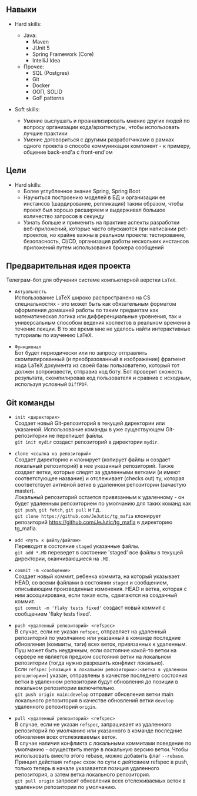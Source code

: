 ## Навыки

* Hard skills:
  + Java:
    * Maven
    * JUnit 5
    * Spring Framework (Core)
    * IntelliJ Idea
  + Прочее:
    * SQL (Postgres)
    * Git
    * Docker
    * ООП, SOLID
    * GoF patterns

* Soft skills:
    + Умение выслушать и проанализировать мнение других людей по вопросу организации
    кода/архитектуры, чтобы использовать лучшие практики
    + Умение договориться с другими разработчиками в рамках одного проекта о способе
    коммуникации компонент - к примеру, общение back-end'а c front-end'ом

## Цели

* Hard skills:
    + Более углубленное знание Spring, Spring Boot
    + Научиться построению моделей в БД и организации ее инстансов (шардирование, репликация)
    таким образом, чтобы проект был хорошо расширяем и выдерживал большое количество
    запросов в секунду
    + Узнать больше и применить на практике аспекты разработки веб-приложений, которые
    часто опускаются при написании pet-проектов, но крайне важны в реальном проекте:
    тестирование, безопасность, CI/CD, организация работы нескольких инстансов приложений
    путем использования брокера сообщений

## Предварительная идея проекта

Телеграм-бот для обучения системе компьютерной верстки `LaTeX`.

* `Актуальность` \
    Использование LaTeX широко распространено на CS специальностях - это может быть как
    обязательным форматом оформления домашней работы по таким предметам как математическая логика
    или дифференциальные уровнения, так и универсальным способом ведения коспектов в реальном времени
    в течение лекции. В то же время мне не удалось найти интерактивные туториалы по изучению LaTeX.

* `Функционал` \
    Бот будет периодически или по запросу отправлять скомпилированный (и преобразованный
    в изображение) фрагмент кода LaTeX документа из своей базы пользователю, который тот должен
    вопроизвести, отправив код боту. Бот проверит схожесть результата, скомпилировав код пользователя и
    сравнив с исходным, используя условный `DiffPDF`.

## Git команды

* `init <директория>` \
    Создает новый Git-репозиторий в текущей директории или указанной. 
    Использование команды в уже существующем Git-репозитории не перепишет файлы.\
    ```git init mydir``` cоздаст репозиторий в директории `mydir`.

* `clone <ссылка на репозиторий>` \
    Создает директорию и клонирует (копирует файлы и создает локальный репозиторий) в нее
    указанный репозиторий. Также создает ветки, которые
    следят за удаленными ветками (и имеют соответстующее название) и отслеживает (checks out)
    ту, которая соответствует активной ветке в удаленном репозитории (зачастую master). \
    Локальный репозиторий остается привязанным к удаленному - он будет удаленным репозиторием
    по умолчанию для таких команд как `git push`, `git fetch`, `git pull` и т.д.\
    ```git clone https://github.com/JeJutic/tg_mafia``` клонирует репозиторий
    https://github.com/JeJutic/tg_mafia в директорию tg_mafia.

* `add <путь к файлу/файлам>` \
    Переводит в состояние `staged` указанные файлы. \
    ```git add *.MD``` переведет в состоение 'staged' все файлы в текущей директории,
    оканчивающиеся на `.MD`.

* `commit -m <сообщение>` \
    Создает новый коммит, ребенка коммита, на который указывает HEAD, со всеми файлами в
    состоянии `staged` и сообщением, описывающим произведенные изменения. HEAD и ветка,
    которая с ним ассоциирована, если такая есть, сдвигаются на созданный коммит. \
    ```git commit -m 'flaky tests fixed'``` создаст новый коммит с сообщением 'flaky tests fixed'.

* `push <удаленный репозиторий> <refspec>` \
    В случае, если не указан `refspec`, отправляет на удаленный
    репозиторий по умолчанию или указанный в команде
    последние обновления (коммиты, тэги) всех веток, привязанных к удаленным. \
    Пуш может быть неудачным, если состояние какой-то
    ветки на сервере не является предком состояния ветки на
    локальном репозитории (тогда нужно разрешить конфликт локально). \
    Если `refspec` (`<позиция в локальном репозитории>:<ветка в удаленном репозитории>`) указан,
    отправлены в качестве последнего состояния ветки в удаленном репозитории будут обновления
    до позиции в локальном репозитории включительно. \
    ```git push origin main:develop``` отправит обновления ветки main локального репозитория
    в качестве обновлений ветки `develop` удаленного репозиторий `origin`.

* `pull <удаленный репозиторий> <refspec>` \
    В случае, если не указан `refspec`, запрашивает из удаленного репозиторий по умолчанию
    или указанного в команде последние обновления всех отслеживаемых веток. \
    В случае наличия конфликта с локальными коммитами поведение по умолчанию - осуществить merge
    в локальную версию ветки. Чтобы использовать вместо этого rebase, можно добавить флаг `--rebase`.\
    Принцип действия `refspec` схож по сути с дейтсвием refspec в push, только теперь в начале
    указавается позиция удаленного репозитория, а затем ветка локального репозитория.\
    ```git pull origin``` запросит обновления всех отслеживаемых веток в удаленном репозитории
    по умолчанию.
